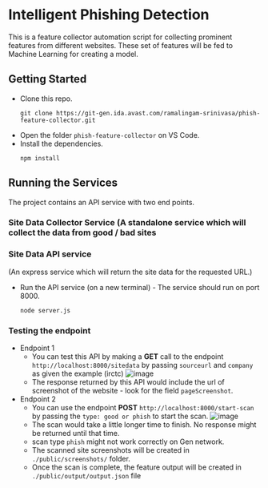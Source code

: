 # Intelligent Phishing Detection

This is a feature collector automation script for collecting prominent features from different websites.
These set of features will be fed to Machine Learning for creating a model.

## Getting Started

 - Clone this repo.
    ```
    git clone https://git-gen.ida.avast.com/ramalingam-srinivasa/phish-feature-collector.git
    ```
 - Open the folder `phish-feature-collector` on VS Code.
 - Install the dependencies.
    ```
    npm install
    ```
    
 ## Running the Services
 
 The project contains an API service with two end points.
 
   ### Site Data Collector Service (A standalone service which will collect the data from good / bad sites


   ### Site Data API service
   (An express service which will return the site data for the requested URL.)
   - Run the API service (on a new terminal) - The service should run on port 8000.
      ```
      node server.js
      ```
   
   ### Testing the endpoint
   - Endpoint 1
     - You can test this API by making a **GET** call to the endpoint `http://localhost:8000/sitedata` by passing `sourceurl` and `company` as given the example (irctc)
   ![image](https://git-gen.ida.avast.com/storage/user/525/files/d56bc6c5-073c-4814-bb6a-ccde9f31886c)
     - The response returned by this API would include the url of screenshot of the website - look for the field `pageScreenshot`.
   - Endpoint 2
     - You can use the endpoint **POST** `http://localhost:8000/start-scan` by passing the `type: good or phish` to start the scan.
     ![image](https://git-gen.ida.avast.com/storage/user/525/files/d02ba3b2-13aa-4c45-9105-1902529b0dc2)
     - The scan would take a little longer time to finish. No response might be returned until that time.
     - scan type `phish` might not work correctly on Gen network.
     - The scanned site screenshots will be created in `./public/screenshots/` folder.
     - Once the scan is complete, the feature output will be created in `./public/output/output.json` file

  
